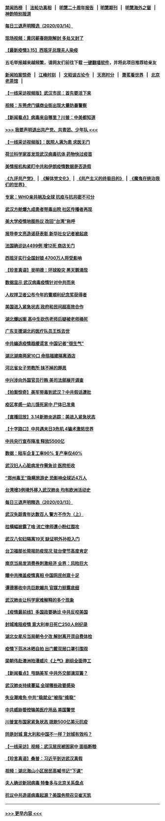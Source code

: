 #### [禁闻热榜](热点新闻.md?=0)  &nbsp;&nbsp;|&nbsp;&nbsp; [法轮功真相](https://github.com/gfw-breaker/truth/blob/master/README.md?=0) &nbsp;&nbsp;|&nbsp;&nbsp; [明慧二十周年报告](https://github.com/gfw-breaker/mh-reports/blob/master/README.md?=0) &nbsp;&nbsp;|&nbsp;&nbsp;[明慧期刊](https://github.com/gfw-breaker/mh-qikan) &nbsp;&nbsp;|&nbsp;&nbsp; [明慧海外之窗](https://github.com/gfw-breaker/mh-news/blob/master/README.md?=0) &nbsp;&nbsp;|&nbsp;&nbsp; [神韵特别报道](https://github.com/gfw-breaker/mh-news/blob/master/shenyun.md?=0)
#### [每日三退声明精选（2020/03/14）](../pages/nsc413/n11941290.md?t=03151202) 
#### [现场视频：黄冈蕲春刚刚解封 多处又封了](../pages/nsc413/n11941108.md?t=03151202) 
#### [【最新疫情3.15】西班牙总理夫人染疫](../pages/nsc413/n11940988.md?t=03151202) 
#### 五毛举报越来越频繁，请网友们前往下载 [一键翻墙软件](https://github.com/gfw-breaker/ssr-accounts)，并将此项目推荐给亲友
#### [新闻拍案惊奇](https://github.com/gfw-breaker/banned-news/blob/master/pages/link4.md) &nbsp;&nbsp;|&nbsp;&nbsp; [江峰时刻](https://github.com/gfw-breaker/banned-news/blob/master/pages/link4.md) &nbsp;&nbsp;|&nbsp;&nbsp; [文昭谈古论今](https://github.com/gfw-breaker/banned-news/blob/master/pages/link4.md) &nbsp;&nbsp;|&nbsp;&nbsp; [天亮时分](https://github.com/gfw-breaker/banned-news/blob/master/pages/link4.md) &nbsp;&nbsp;|&nbsp;&nbsp; [萧茗看世界](https://github.com/gfw-breaker/banned-news/blob/master/pages/link4.md) &nbsp;&nbsp;|&nbsp;&nbsp; [北京老茶馆](https://github.com/gfw-breaker/banned-news/blob/master/pages/link4.md) &nbsp;&nbsp;|&nbsp;&nbsp; 
#### [【一线采访视频版】武汉市民：首先要活下来](../pages/nsc413/n11941189.md?t=03151202) 
#### [视频：东莞虎门镇商业街出现大量防暴警察](../pages/nsc413/n11941017.md?t=03151202) 
#### [【新闻看点】病毒来自哪里？川普：中美都知道](../pages/nsc413/n11940769.md?t=03151202) 
#### [>>> 我要声明退出共产党、共青团、少年队 <<<](https://github.com/begood0513/goodnews/blob/master/quit/letter.md) 
#### [【一线采访视频版】：医院人满为患 求医无门](../pages/nsc413/n11940830.md?t=03151202) 
#### [荷兰科学家首发现武汉病毒抗体 药物快过疫苗](../pages/nsc413/n11940920.md?t=03151202) 
#### [美情报机构紧盯中共和伊朗疫情数据是否造假](../pages/nsc413/n11940875.md?t=03151202) 
#### [《九评共产党》](https://github.com/begood0513/9ping.md/blob/master/README.md) &nbsp;|&nbsp; [《解体党文化》](../../../../jtdwh.md/blob/master/README.md)  &nbsp;|&nbsp; [《共产主义的终极目的》](../../../../gczydzjmd.md/blob/master/README.md) &nbsp;|&nbsp; [《魔鬼在统治我们的世界》](../../../../mgztzwmdsj.md/blob/master/README.md) 
#### [专家：WHO亲共祸及全球 抗疫与抗共密不可分](../pages/nsc413/n11935110.md?t=03151202) 
#### [武汉方舱爆九成患者带毒出院 社区传播者再现](../pages/nsc413/n11940407.md?t=03151202) 
#### [美大学疫情地图热议 改回“台湾”称呼](../pages/nsc413/n11940365.md?t=03151202) 
#### [报导李文亮造谣获表彰 新华社女记者被起底](../pages/nsc413/n11939689.md?t=03151202) 
#### [法国确诊达4499例 增12死 商店关门](../pages/nsc413/n11940834.md?t=03151202) 
#### [西班牙实行全国封锁 4700万人将受影响](../pages/nsc413/n11940852.md?t=03151202) 
#### [【珍言真语】吴明德：环球股灾 黑天鹅涌现](../pages/nsc413/n11940772.md?t=03151202) 
#### [数据显示 武汉病毒疫情针对中共而来](../pages/nsc413/n11940697.md?t=03151202) 
#### [人权捍卫者公布今年的曹顺利纪念奖获得者](../pages/nsc413/n11940787.md?t=03151202) 
#### [美国进入紧急状态 政府和民间超高效合作](../pages/nsc413/n11940720.md?t=03151202) 
#### [湖北爆凶案 高中生砍伤老师后疑被老师捅死](../pages/nsc413/n11940645.md?t=03151202) 
#### [广东支援湖北的医疗队员王烁去世](../pages/nsc413/n11940455.md?t=03151202) 
#### [中共编造疫情趋缓谎言 中国记者“很生气”](../pages/nsc413/n11940605.md?t=03151202) 
#### [湖北湖南两家10口 命殒福建隔离酒店](../pages/nsc413/n11940419.md?t=03151202) 
#### [河北省女子劳教所 抹不掉的罪恶](../pages/nsc413/n11936074.md?t=03151202) 
#### [中兴涉向外国官员行贿 美司法部展开调查](../pages/nsc413/n11940378.md?t=03151202) 
#### [【拍案惊奇】美军带毒到武汉？中共假话遭批](../pages/nsc413/n11939240.md?t=03151202) 
#### [疫区孝感一幼儿饿死家中 尸体已发臭](../pages/nsc413/n11940124.md?t=03151202) 
#### [【直播回放】3.14新肺炎追踪：美进入紧急状态](../pages/nsc413/n11940229.md?t=03151202) 
#### [【十字路口】中共遇末日3危机 4骗术激怒世界](../pages/nsc413/n11939218.md?t=03151202) 
#### [中共央行宣布降准 释放5500亿](../pages/nsc413/n11939601.md?t=03151202) 
#### [数据：陆车企复工率90% 复产率仅40%](../pages/nsc413/n11939936.md?t=03151202) 
#### [武汉妇人心脏病发作需急诊 医院拒收](../pages/nsc413/n11939919.md?t=03151202) 
#### [“郑州毒王”隐瞒旅游史 恐影响全球近4万人](../pages/nsc413/n11940024.md?t=03151202) 
#### [台湾增3例境外移入武汉肺炎 均有欧洲活动史](../pages/nsc413/n11939939.md?t=03151202) 
#### [每日三退声明精选（2020/03/13）](../pages/nsc413/n11940013.md?t=03151202) 
#### [武汉失踪青年达数百人 警方不作为（上）](../pages/nsc413/n11939304.md?t=03151202) 
#### [拉横幅披露了啥 流亡律师遭小粉红围攻](../pages/nsc413/n11939635.md?t=03151202) 
#### [武汉八旬妇隔离19天 缺证明外孙拒入门](../pages/nsc413/n11939610.md?t=03151202) 
#### [台卫福部长简报防疫现况 驻台使节高度肯定](../pages/nsc413/n11939596.md?t=03151202) 
#### [南京当局发消费券刺激经济 业界：风险巨大](../pages/nsc413/n11939302.md?t=03151202) 
#### [曝中共掩盖疫情真相 中国网民创意十足](../pages/nsc413/n11939039.md?t=03151202) 
#### [谭德塞收中共巨款媚共 官媒力挺露底细](../pages/nsc413/n11939007.md?t=03151202) 
#### [武汉肺炎让科学家难解释的多个现象](../pages/nsc413/n11938553.md?t=03151202) 
#### [【疫情最前线】多国政要确诊 中共反咬美国](../pages/nsc413/n11938734.md?t=03151202) 
#### [封城难阻疫情 意大利单日死亡250人创纪录](../pages/nsc413/n11939185.md?t=03151202) 
#### [湖北女星斥当局朝令夕改 解封离开须自费体检](../pages/nsc413/n11938864.md?t=03151202) 
#### [疫情下范冰冰晒自拍 出门戴双层口罩引围观](../pages/nsc413/n11938952.md?t=03151202) 
#### [梁朝伟赴澳洲拍漫威片《上气》剧组全面停工](../pages/nsc413/n11938685.md?t=03151202) 
#### [【新闻看点】甩锅美军 中共外交部演双簧？](../pages/nsc413/n11938828.md?t=03151202) 
#### [武汉肺炎持续蔓延 全球哪些政要感染](../pages/nsc413/n11938672.md?t=03151202) 
#### [失业潮难免 中共“稳就业”被指“维稳”](../pages/nsc413/n11938974.md?t=03151202) 
#### [中共威胁管控输美医疗用品 美国警觉](../pages/nsc413/n11938602.md?t=03151202) 
#### [川普宣布国家紧急状态 拨款500亿美元抗疫](../pages/nsc413/n11939032.md?t=03151202) 
#### [同是封城 意大利和中国不一样？封城有效吗？](../pages/nsc413/n11938855.md?t=03151202) 
#### [【一线采访】视频：武汉居民被困家中 面临断粮](../pages/nsc413/n11938946.md?t=03151202) 
#### [【珍言真语】桑普：习近平到访武汉真假](../pages/nsc413/n11938896.md?t=03151202) 
#### [视频：湖北海山小区居民高喊书记“下课”](../pages/nsc413/n11938914.md?t=03151202) 
#### [夫人确诊新冠病毒 特鲁多与北京关系盘点](../pages/nsc413/n11938748.md?t=03151202) 
#### [抗议中共造谣病毒起源？美国务院召见崔天凯](../pages/nsc413/n11938747.md?t=03151202) 

----
#### [ >>> 更早内容 <<< ](../indexes/nsc413-earlier.md)
